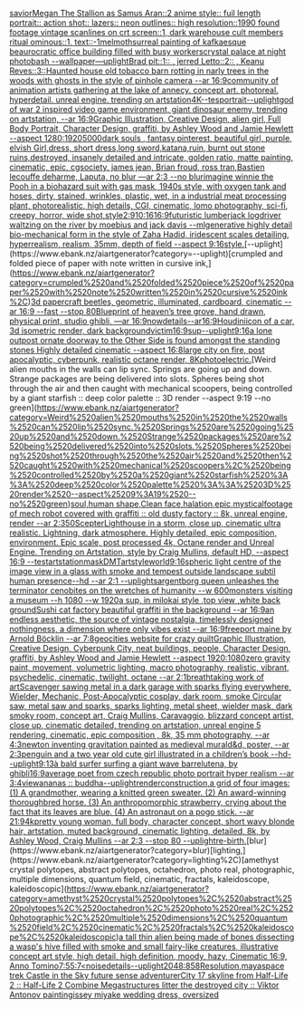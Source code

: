 [savior](https://www.ebank.nz/aiartgenerator?category=savior)[Megan The Stallion as Samus Aran::2 anime style:: fuil length portrait:: action shot:: lazers:: neon outlines:: high resolution::](https://www.ebank.nz/aiartgenerator?category=Megan%2520The%2520Stallion%2520as%2520Samus%2520Aran%3A%3A2%2520anime%2520style%3A%3A%2520fuil%2520length%2520portrait%3A%3A%2520action%2520shot%3A%3A%2520lazers%3A%3A%2520neon%2520outlines%3A%3A%2520high%2520resolution%3A%3A)[1990 found footage vintage scanlines on crt screen::1, dark warehouse cult members ritual ominous::1, text::-1](https://www.ebank.nz/aiartgenerator?category=1990%2520found%2520footage%2520vintage%2520scanlines%2520on%2520crt%2520screen%3A%3A1%2C%2520dark%2520warehouse%2520cult%2520members%2520ritual%2520ominous%3A%3A1%2C%2520text%3A%3A-1)[melmoth](https://www.ebank.nz/aiartgenerator?category=melmoth)[surreal painting of kafkaesque beaurocratic office building filled with busy workers](https://www.ebank.nz/aiartgenerator?category=surreal%2520painting%2520of%2520kafkaesque%2520beaurocratic%2520office%2520building%2520filled%2520with%2520busy%2520workers)[crystal palace at night photobash --wallpaper](https://www.ebank.nz/aiartgenerator?category=crystal%2520palace%2520at%2520night%2520photobash%2520--wallpaper)[—uplight](https://www.ebank.nz/aiartgenerator?category=%E2%80%94uplight)[Brad pit::1:: , jerred Letto::2:: , Keanu Reves::3::](https://www.ebank.nz/aiartgenerator?category=Brad%2520pit%3A%3A1%3A%3A%2520%2C%2520jerred%2520Letto%3A%3A2%3A%3A%2520%2C%2520Keanu%2520Reves%3A%3A3%3A%3A)[Haunted house old tobacco barn rotting in narly trees in the woods with ghosts in the style of pinhole camera --ar 16:9](https://www.ebank.nz/aiartgenerator?category=Haunted%2520house%2520old%2520tobacco%2520barn%2520rotting%2520in%2520narly%2520trees%2520in%2520the%2520woods%2520with%2520ghosts%2520in%2520the%2520style%2520of%2520pinhole%2520camera%2520--ar%252016%3A9)[community of animation artists gathering at the lake of annecy. concept art. photoreal. hyperdetail. unreal engine. trending on artstation](https://www.ebank.nz/aiartgenerator?category=community%2520of%2520animation%2520artists%2520gathering%2520at%2520the%2520lake%2520of%2520annecy.%2520concept%2520art.%2520photoreal.%2520hyperdetail.%2520unreal%2520engine.%2520trending%2520on%2520artstation)[4K](https://www.ebank.nz/aiartgenerator?category=4K)[--tes](https://www.ebank.nz/aiartgenerator?category=--tes)[portrait](https://www.ebank.nz/aiartgenerator?category=portrait)[--uplight](https://www.ebank.nz/aiartgenerator?category=--uplight)[god of war 2 inspired video game environment, giant dinosaur enemy, trending on artstation, --ar 16:9](https://www.ebank.nz/aiartgenerator?category=god%2520of%2520war%25202%2520inspired%2520video%2520game%2520environment%2C%2520giant%2520dinosaur%2520enemy%2C%2520trending%2520on%2520artstation%2C%2520--ar%252016%3A9)[Graphic Illustration, Creative Design, alien girl, Full Body Portrait, Character Design, graffiti, by Ashley Wood and Jamie Hewlett --aspect 1280:1920](https://www.ebank.nz/aiartgenerator?category=Graphic%2520Illustration%2C%2520Creative%2520Design%2C%2520alien%2520girl%2C%2520Full%2520Body%2520Portrait%2C%2520Character%2520Design%2C%2520graffiti%2C%2520by%2520Ashley%2520Wood%2520and%2520Jamie%2520Hewlett%2520--aspect%25201280%3A1920)[5000](https://www.ebank.nz/aiartgenerator?category=5000)[dark souls , fantasy,pinterest, beautiful girl, purple, elvish Girl,dress, short dress,long sword,katana,ruin, burnt out stone ruins,destroyed, insanely detailed and intricate, golden ratio, matte painting, cinematic, epic, cgsociety, james jean, Brian froud, ross tran,Bastien lecouffe deharme, Laputa, no blur —ar 2:3 --no blur](https://www.ebank.nz/aiartgenerator?category=dark%2520souls%2520%2C%2520fantasy%2Cpinterest%2C%2520beautiful%2520girl%2C%2520purple%2C%2520elvish%2520Girl%2Cdress%2C%2520short%2520dress%2Clong%2520sword%2Ckatana%2Cruin%2C%2520burnt%2520out%2520stone%2520ruins%2Cdestroyed%2C%2520insanely%2520detailed%2520and%2520intricate%2C%2520golden%2520ratio%2C%2520matte%2520painting%2C%2520cinematic%2C%2520epic%2C%2520cgsociety%2C%2520james%2520jean%2C%2520Brian%2520froud%2C%2520ross%2520tran%2CBastien%2520lecouffe%2520deharme%2C%2520Laputa%2C%2520no%2520blur%2520%E2%80%94ar%25202%3A3%2520--no%2520blur)[imagine winnie the Pooh in a biohazard suit with gas mask, 1940s style, with oxygen tank and hoses, dirty, stained, wrinkles, plastic, wet, in a industrial meat processing plant, photorealistic, high details, CGI, cinematic, lomo photography, sci-fi, creepy, horror, wide shot,](https://www.ebank.nz/aiartgenerator?category=imagine%2520winnie%2520the%2520Pooh%2520in%2520a%2520biohazard%2520suit%2520with%2520gas%2520mask%2C%25201940s%2520style%2C%2520with%2520oxygen%2520tank%2520and%2520hoses%2C%2520dirty%2C%2520stained%2C%2520wrinkles%2C%2520plastic%2C%2520wet%2C%2520in%2520a%2520industrial%2520meat%2520processing%2520plant%2C%2520photorealistic%2C%2520high%2520details%2C%2520CGI%2C%2520cinematic%2C%2520lomo%2520photography%2C%2520sci-fi%2C%2520creepy%2C%2520horror%2C%2520wide%2520shot%2C)[style](https://www.ebank.nz/aiartgenerator?category=style)[2:9](https://www.ebank.nz/aiartgenerator?category=2%3A9)[10:16](https://www.ebank.nz/aiartgenerator?category=10%3A16)[16:9](https://www.ebank.nz/aiartgenerator?category=16%3A9)[futuristic lumberjack logdriver waltzing on the river by moebius and jack davis --ml](https://www.ebank.nz/aiartgenerator?category=futuristic%2520lumberjack%2520logdriver%2520waltzing%2520on%2520the%2520river%2520by%2520moebius%2520and%2520jack%2520davis%2520--ml)[generative highly detail bio-mechanical form in the style of Zaha Hadid, iridescent scales detailing, hyperrealism, realism, 35mm, depth of field --aspect 9:16](https://www.ebank.nz/aiartgenerator?category=generative%2520highly%2520detail%2520bio-mechanical%2520form%2520in%2520the%2520style%2520of%2520Zaha%2520Hadid%2C%2520iridescent%2520scales%2520detailing%2C%2520hyperrealism%2C%2520realism%2C%252035mm%2C%2520depth%2520of%2520field%2520--aspect%25209%3A16)[style.](https://www.ebank.nz/aiartgenerator?category=style.)[--uplight](https://www.ebank.nz/aiartgenerator?category=--uplight)[crumpled and folded piece of paper with note written in cursive ink,](https://www.ebank.nz/aiartgenerator?category=crumpled%2520and%2520folded%2520piece%2520of%2520paper%2520with%2520note%2520written%2520in%2520cursive%2520ink%2C)[3d papercraft beetles, geometric, illuminated, cardboard, cinematic --ar 16:9 --fast --stop 80](https://www.ebank.nz/aiartgenerator?category=3d%2520papercraft%2520beetles%2C%2520geometric%2C%2520illuminated%2C%2520cardboard%2C%2520cinematic%2520--ar%252016%3A9%2520--fast%2520--stop%252080)[Blueprint of heaven’s tree grove, hand drawn, physical print, studio ghibli, —ar 16:9](https://www.ebank.nz/aiartgenerator?category=Blueprint%2520of%2520heaven%E2%80%99s%2520tree%2520grove%2C%2520hand%2520drawn%2C%2520physical%2520print%2C%2520studio%2520ghibli%2C%2520%E2%80%94ar%252016%3A9)[now](https://www.ebank.nz/aiartgenerator?category=now)[details--ar16:9](https://www.ebank.nz/aiartgenerator?category=details--ar16%3A9)[Houdini](https://www.ebank.nz/aiartgenerator?category=Houdini)[icon of a car, 3d isometric render, dark background](https://www.ebank.nz/aiartgenerator?category=icon%2520of%2520a%2520car%2C%25203d%2520isometric%2520render%2C%2520dark%2520background)[victim](https://www.ebank.nz/aiartgenerator?category=victim)[16:9](https://www.ebank.nz/aiartgenerator?category=16%3A9)[sup](https://www.ebank.nz/aiartgenerator?category=sup)[--uplight](https://www.ebank.nz/aiartgenerator?category=--uplight)[9:16](https://www.ebank.nz/aiartgenerator?category=9%3A16)[a lone outpost ornate doorway to the Other Side is found amongst the standing stones Highly detailed cinematic --aspect 16:8](https://www.ebank.nz/aiartgenerator?category=a%2520lone%2520outpost%2520ornate%2520doorway%2520to%2520the%2520Other%2520Side%2520is%2520found%2520amongst%2520the%2520standing%2520stones%2520Highly%2520detailed%2520cinematic%2520--aspect%252016%3A8)[large city on fire, post apocalyptic, cyberpunk, realistic octane render, 8K](https://www.ebank.nz/aiartgenerator?category=large%2520city%2520on%2520fire%2C%2520post%2520apocalyptic%2C%2520cyberpunk%2C%2520realistic%2520octane%2520render%2C%25208K)[photo](https://www.ebank.nz/aiartgenerator?category=photo)[electric.](https://www.ebank.nz/aiartgenerator?category=electric.)[Weird alien mouths in the walls can lip sync. Springs are going up and down. Strange packages are being delivered into slots. Spheres being shot through the air and then caught with mechanical scoopers, being controlled by a giant starfish :: deep color palette :: 3D render --aspect 9:19 --no green](https://www.ebank.nz/aiartgenerator?category=Weird%2520alien%2520mouths%2520in%2520the%2520walls%2520can%2520lip%2520sync.%2520Springs%2520are%2520going%2520up%2520and%2520down.%2520Strange%2520packages%2520are%2520being%2520delivered%2520into%2520slots.%2520Spheres%2520being%2520shot%2520through%2520the%2520air%2520and%2520then%2520caught%2520with%2520mechanical%2520scoopers%2C%2520being%2520controlled%2520by%2520a%2520giant%2520starfish%2520%3A%3A%2520deep%2520color%2520palette%2520%3A%3A%25203D%2520render%2520--aspect%25209%3A19%2520--no%2520green)[soul,human shape,Clean face,halation,epic,mystical](https://www.ebank.nz/aiartgenerator?category=soul%2Chuman%2520shape%2CClean%2520face%2Chalation%2Cepic%2Cmystical)[footage of mech robot covered with graffiti :: old dusty factory :: 8k, unreal engine, render --ar 2:3](https://www.ebank.nz/aiartgenerator?category=footage%2520of%2520mech%2520robot%2520covered%2520with%2520graffiti%2520%3A%3A%2520old%2520dusty%2520factory%2520%3A%3A%25208k%2C%2520unreal%2520engine%2C%2520render%2520--ar%25202%3A3)[50](https://www.ebank.nz/aiartgenerator?category=50)[Scepter](https://www.ebank.nz/aiartgenerator?category=Scepter)[Lighthouse in a storm, close up, cinematic ultra realistic. Lightning, dark atmosphere. Highly detailed, epic composition, environment. Epic scale, post processed 4k, Octane render and Unreal Engine. Trending on Artstation, style by Craig Mullins, default HD, --aspect 16:9 --test](https://www.ebank.nz/aiartgenerator?category=Lighthouse%2520in%2520a%2520storm%2C%2520close%2520up%2C%2520cinematic%2520ultra%2520realistic.%2520Lightning%2C%2520dark%2520atmosphere.%2520Highly%2520detailed%2C%2520epic%2520composition%2C%2520environment.%2520Epic%2520scale%2C%2520post%2520processed%25204k%2C%2520Octane%2520render%2520and%2520Unreal%2520Engine.%2520Trending%2520on%2520Artstation%2C%2520style%2520by%2520Craig%2520Mullins%2C%2520default%2520HD%2C%2520--aspect%252016%3A9%2520--test)[artstation](https://www.ebank.nz/aiartgenerator?category=artstation)[mask](https://www.ebank.nz/aiartgenerator?category=mask)[DMT](https://www.ebank.nz/aiartgenerator?category=DMT)[artstyle](https://www.ebank.nz/aiartgenerator?category=artstyle)[world](https://www.ebank.nz/aiartgenerator?category=world)[9:16](https://www.ebank.nz/aiartgenerator?category=9%3A16)[spheric light centre of the image view in a glass with smoke and tempest outside landscape subtil human presence--hd --ar 2:1 --uplight](https://www.ebank.nz/aiartgenerator?category=spheric%2520light%2520centre%2520of%2520the%2520image%2520view%2520in%2520a%2520glass%2520with%2520smoke%2520and%2520tempest%2520outside%2520landscape%2520subtil%2520human%2520presence--hd%2520--ar%25202%3A1%2520--uplight)[sargent](https://www.ebank.nz/aiartgenerator?category=sargent)[borg queen unleashes the terminator cenobites on the wretches of humanity --w 600](https://www.ebank.nz/aiartgenerator?category=borg%2520queen%2520unleashes%2520the%2520terminator%2520cenobites%2520on%2520the%2520wretches%2520of%2520humanity%2520--w%2520600)[monsters visiting a museum --h 1080 --w 1920](https://www.ebank.nz/aiartgenerator?category=monsters%2520visiting%2520a%2520museum%2520--h%25201080%2520--w%25201920)[a sup, in milokai style ,top view ,white back ground](https://www.ebank.nz/aiartgenerator?category=a%2520sup%2C%2520in%2520milokai%2520style%2520%2Ctop%2520view%2520%2Cwhite%2520back%2520ground)[Sushi cat factory beautiful graffiti in the background --ar 16:9](https://www.ebank.nz/aiartgenerator?category=Sushi%2520cat%2520factory%2520beautiful%2520graffiti%2520in%2520the%2520background%2520--ar%252016%3A9)[an endless aesthetic, the source of vintage nostalgia, timelessly designed nothingness, a dimension where only vibes exist --ar 16:9](https://www.ebank.nz/aiartgenerator?category=an%2520endless%2520aesthetic%2C%2520the%2520source%2520of%2520vintage%2520nostalgia%2C%2520timelessly%2520designed%2520nothingness%2C%2520a%2520dimension%2520where%2520only%2520vibes%2520exist%2520--ar%252016%3A9)[freeport maine by Arnold Böcklin --ar 7:8](https://www.ebank.nz/aiartgenerator?category=freeport%2520maine%2520by%2520Arnold%2520B%C3%B6cklin%2520--ar%25207%3A8)[geocities website for crazy quilt](https://www.ebank.nz/aiartgenerator?category=geocities%2520website%2520for%2520crazy%2520quilt)[Graphic Illustration, Creative Design, Cyberpunk City, neat buildings, people,  Character Design, graffiti, by Ashley Wood and Jamie Hewlett --aspect 1920:1080](https://www.ebank.nz/aiartgenerator?category=Graphic%2520Illustration%2C%2520Creative%2520Design%2C%2520Cyberpunk%2520City%2C%2520neat%2520buildings%2C%2520people%2C%2520%2520Character%2520Design%2C%2520graffiti%2C%2520by%2520Ashley%2520Wood%2520and%2520Jamie%2520Hewlett%2520--aspect%25201920%3A1080)[zero gravity paint, movement, volumetric lighting, macro photography, realistic, vibrant, psychedelic, cinematic, twilight, octane --ar 2:1](https://www.ebank.nz/aiartgenerator?category=zero%2520gravity%2520paint%2C%2520movement%2C%2520volumetric%2520lighting%2C%2520macro%2520photography%2C%2520realistic%2C%2520vibrant%2C%2520psychedelic%2C%2520cinematic%2C%2520twilight%2C%2520octane%2520--ar%25202%3A1)[breathtaking work of art](https://www.ebank.nz/aiartgenerator?category=breathtaking%2520work%2520of%2520art)[Scavenger sawing metal in a dark garage with sparks flying everywhere, Wielder, Mechanic, Post-Apocalyptic cosplay, dark room, smoke Circular saw, metal saw and sparks, sparks lighting, metal sheet, wielder mask, dark smoky room, concept art, Craig Mullins, Caravaggio, blizzard concept artist, close up, cinematic detailed, trending on artstation, unreal engine 5 rendering, cinematic, epic composition , 8k, 35 mm photography, --ar 4:3](https://www.ebank.nz/aiartgenerator?category=Scavenger%2520sawing%2520metal%2520in%2520a%2520dark%2520garage%2520with%2520sparks%2520flying%2520everywhere%2C%2520Wielder%2C%2520Mechanic%2C%2520Post-Apocalyptic%2520cosplay%2C%2520dark%2520room%2C%2520smoke%2520Circular%2520saw%2C%2520metal%2520saw%2520and%2520sparks%2C%2520sparks%2520lighting%2C%2520metal%2520sheet%2C%2520wielder%2520mask%2C%2520dark%2520smoky%2520room%2C%2520concept%2520art%2C%2520Craig%2520Mullins%2C%2520Caravaggio%2C%2520blizzard%2520concept%2520artist%2C%2520close%2520up%2C%2520cinematic%2520detailed%2C%2520trending%2520on%2520artstation%2C%2520unreal%2520engine%25205%2520rendering%2C%2520cinematic%2C%2520epic%2520composition%2520%2C%25208k%2C%252035%2520mm%2520photography%2C%2520--ar%25204%3A3)[newton inventing gravitation painted as medieval mural](https://www.ebank.nz/aiartgenerator?category=newton%2520inventing%2520gravitation%2520painted%2520as%2520medieval%2520mural)[d&d, poster, --ar 2:3](https://www.ebank.nz/aiartgenerator?category=d%26d%2C%2520poster%2C%2520--ar%25202%3A3)[penguin and a two year old cute girl illustrated in a children’s book --hd](https://www.ebank.nz/aiartgenerator?category=penguin%2520and%2520a%2520two%2520year%2520old%2520cute%2520girl%2520illustrated%2520in%2520a%2520children%E2%80%99s%2520book%2520--hd)[--uplight](https://www.ebank.nz/aiartgenerator?category=--uplight)[9:13](https://www.ebank.nz/aiartgenerator?category=9%3A13)[à bald surfer surfing a giant wave barrel](https://www.ebank.nz/aiartgenerator?category=%C3%A0%2520bald%2520surfer%2520surfing%2520a%2520giant%2520wave%2520barrel)[utena, by ghibli](https://www.ebank.nz/aiartgenerator?category=utena%2C%2520by%2520ghibli)[16:9](https://www.ebank.nz/aiartgenerator?category=16%3A9)[average poet from czech republic photo portrait hyper realism --ar 3:4](https://www.ebank.nz/aiartgenerator?category=average%2520poet%2520from%2520czech%2520republic%2520photo%2520portrait%2520hyper%2520realism%2520--ar%25203%3A4)[view](https://www.ebank.nz/aiartgenerator?category=view)[ananas :: buddha](https://www.ebank.nz/aiartgenerator?category=ananas%2520%3A%3A%2520buddha)[--uplight](https://www.ebank.nz/aiartgenerator?category=--uplight)[render](https://www.ebank.nz/aiartgenerator?category=render)[construction,](https://www.ebank.nz/aiartgenerator?category=construction%2C)[a grid of four images: (1) A grandmother, wearing a knitted green sweater.   (2) An award-winning thoroughbred horse.   (3) An anthropomorphic strawberry, crying about the fact that its leaves are blue.   (4) An astronaut on a pogo stick. --ar 21:9](https://www.ebank.nz/aiartgenerator?category=a%2520grid%2520of%2520four%2520images%3A%2520%281%29%2520A%2520grandmother%2C%2520wearing%2520a%2520knitted%2520green%2520sweater.%2520%2520%2520%282%29%2520An%2520award-winning%2520thoroughbred%2520horse.%2520%2520%2520%283%29%2520An%2520anthropomorphic%2520strawberry%2C%2520crying%2520about%2520the%2520fact%2520that%2520its%2520leaves%2520are%2520blue.%2520%2520%2520%284%29%2520An%2520astronaut%2520on%2520a%2520pogo%2520stick.%2520--ar%252021%3A9)[4k](https://www.ebank.nz/aiartgenerator?category=4k)[pretty young woman, full body, character concept, short wavy blonde hair, artstation, muted background, cinematic lighting, detailed, 8k, by Ashley Wood, Craig Mullins --ar 2:3 --stop 80 --uplight](https://www.ebank.nz/aiartgenerator?category=pretty%2520young%2520woman%2C%2520full%2520body%2C%2520character%2520concept%2C%2520short%2520wavy%2520blonde%2520hair%2C%2520artstation%2C%2520muted%2520background%2C%2520cinematic%2520lighting%2C%2520detailed%2C%25208k%2C%2520by%2520Ashley%2520Wood%2C%2520Craig%2520Mullins%2520--ar%25202%3A3%2520--stop%252080%2520--uplight)[re-birth.](https://www.ebank.nz/aiartgenerator?category=re-birth.)[blur](https://www.ebank.nz/aiartgenerator?category=blur)[lighting,](https://www.ebank.nz/aiartgenerator?category=lighting%2C)[amethyst crystal polytopes, abstract polytopes, octahedron, photo real, photographic, multiple dimensions, quantum field, cinematic, fractals, kaleidoscope, kaleidoscopic](https://www.ebank.nz/aiartgenerator?category=amethyst%2520crystal%2520polytopes%2C%2520abstract%2520polytopes%2C%2520octahedron%2C%2520photo%2520real%2C%2520photographic%2C%2520multiple%2520dimensions%2C%2520quantum%2520field%2C%2520cinematic%2C%2520fractals%2C%2520kaleidoscope%2C%2520kaleidoscopic)[a tall thin alien being made of bones dissecting a wasp's hive filled with smoke and small fairy-like creatures, illustrative concept art style, high detail, high definition, moody, hazy, Cinematic 16:9, Anno Tomino](https://www.ebank.nz/aiartgenerator?category=a%2520tall%2520thin%2520alien%2520being%2520made%2520of%2520bones%2520dissecting%2520a%2520wasp%27s%2520hive%2520filled%2520with%2520smoke%2520and%2520small%2520fairy-like%2520creatures%2C%2520illustrative%2520concept%2520art%2520style%2C%2520high%2520detail%2C%2520high%2520definition%2C%2520moody%2C%2520hazy%2C%2520Cinematic%252016%3A9%2C%2520Anno%2520Tomino)[7:5](https://www.ebank.nz/aiartgenerator?category=7%3A5)[5:7](https://www.ebank.nz/aiartgenerator?category=5%3A7)[<noise](https://www.ebank.nz/aiartgenerator?category=%3Cnoise)[details](https://www.ebank.nz/aiartgenerator?category=details)[--uplight](https://www.ebank.nz/aiartgenerator?category=--uplight)[2048:858](https://www.ebank.nz/aiartgenerator?category=2048%3A858)[Resolution,maya](https://www.ebank.nz/aiartgenerator?category=Resolution%2Cmaya)[space trek Castle in the Sky future sense adventurer](https://www.ebank.nz/aiartgenerator?category=space%2520trek%2520Castle%2520in%2520the%2520Sky%2520future%2520sense%2520adventurer)[City 17 skyline from Half-Life 2 :: Half-Life 2 Combine Megastructures litter the destroyed city :: Viktor Antonov painting](https://www.ebank.nz/aiartgenerator?category=City%252017%2520skyline%2520from%2520Half-Life%25202%2520%3A%3A%2520Half-Life%25202%2520Combine%2520Megastructures%2520litter%2520the%2520destroyed%2520city%2520%3A%3A%2520Viktor%2520Antonov%2520painting)[issey miyake wedding dress, oversized](https://www.ebank.nz/aiartgenerator?category=issey%2520miyake%2520wedding%2520dress%2C%2520oversized)